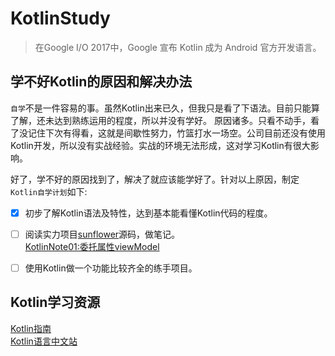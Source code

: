 # KotlinStudy

> 在Google I/O 2017中，Google 宣布 Kotlin 成为 Android 官方开发语言。

学不好Kotlin的原因和解决办法
---
`自学`不是一件容易的事。虽然Kotlin出来已久，但我只是看了下语法。目前只能算了解，还未达到熟练运用的程度，所以并没有学好。
原因诸多。只看不动手，看了没记住下次有得看，这就是间歇性努力，竹篮打水一场空。公司目前还没有使用Kotlin开发，所以没有实战经验。实战的环境无法形成，这对学习Kotlin有很大影响。

好了，学不好的原因找到了，解决了就应该能学好了。针对以上原因，制定`Kotlin自学计划`如下:
- [x] 初步了解Kotlin语法及特性，达到基本能看懂Kotlin代码的程度。  

- [ ] 阅读实力项目[sunflower](https://github.com/android/sunflower)源码，做笔记。  
[KotlinNote01:委托属性viewModel](/pages/p1.md)

- [ ] 使用Kotlin做一个功能比较齐全的练手项目。


Kotlin学习资源
-------------
[Kotlin指南][0]  
[Kotlin语言中文站][1]

[0]:https://developer.android.google.cn/kotlin/resources
[1]:https://www.kotlincn.net/docs/reference/android-overview.html

